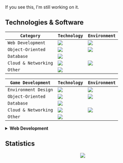 If you see this, I'm still working on it.

<h2>Technologies & Software</h2>

| `Category` | `Technology` | `Environment` |
| -- | -- | -- |
|`Web Development`|<img src="https://skillicons.dev/icons?i=html,css,js,nodejs&perline=2"/>|<img src="https://skillicons.dev/icons?i=vscode"/>|
|`Object-Oriented`|<img src="https://skillicons.dev/icons?i=cs,java"/>|<img src="https://skillicons.dev/icons?i=visualstudio"/>|
|`Database`|<img src="https://skillicons.dev/icons?i=mysql,mongodb"/>||
|`Cloud & Networking`|<img src="https://skillicons.dev/icons?i=bash,linux"/>|<img src="https://skillicons.dev/icons?i=aws,ubuntu"/>|
|`Other`|<img src="https://skillicons.dev/icons?i=git"/>

| `Game Development` | `Technology` | `Environment` |
| -- | -- | -- |
|`Environment Design`|<img src="https://skillicons.dev/icons?i=robloxstudio"/>|<img src="https://skillicons.dev/icons?i=vscode"/>|
|`Object-Oriented`|<img src="https://skillicons.dev/icons?i=cs,java"/>|<img src="https://skillicons.dev/icons?i=visualstudio"/>|
|`Database`|<img src="https://skillicons.dev/icons?i=mysql,mongodb"/>||
|`Cloud & Networking`|<img src="https://skillicons.dev/icons?i=bash,linux"/>|<img src="https://skillicons.dev/icons?i=aws,ubuntu"/>|
|`Other`|<img src="https://skillicons.dev/icons?i=git"/>


<details>
<summary><b>Web Development</b></summary>
<img src="https://skillicons.dev/icons?i=html,css,js,nodejs&perline=3"/>
</details>


## Statistics
<div align="center">
<img src="http://github-profile-summary-cards.vercel.app/api/cards/profile-details?username=deltagamingch&theme=tokyonight"/>
</div>
